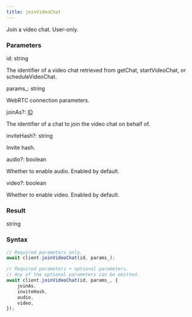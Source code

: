 ```yaml
---
title: joinVideoChat
---
```


Join a video chat. User-only.


### Parameters 

<div class="flex flex-col gap-3"><div><div class="font-mono"><span class="font-bold">id</span><span class="opacity-50">:</span> <span>string</span></div><div class="pl-3"><div class="no-margin">

The identifier of a video chat retrieved from getChat, startVideoChat, or scheduleVideoChat.

</div></div></div><div><div class="font-mono"><span class="font-bold">params_</span><span class="opacity-50">:</span> <span>string</span></div><div class="pl-3"><div class="no-margin">

WebRTC connection parameters.

</div></div></div><div class="flex flex-col gap-3"><div><div class="flex gap-2"><div class="font-mono"><span class="font-bold">joinAs</span><span class="opacity-50"><span title="Optional" class="cursor-help">?</span>:</span> <a href="/gh/types/id"  >ID</a></div></div><div class="pl-3"><div class="no-margin">

The identifier of a chat to join the video chat on behalf of.

</div></div></div><div><div class="flex gap-2"><div class="font-mono"><span class="font-bold">inviteHash</span><span class="opacity-50"><span title="Optional" class="cursor-help">?</span>:</span> <span>string</span></div></div><div class="pl-3"><div class="no-margin">

Invite hash.

</div></div></div><div><div class="flex gap-2"><div class="font-mono"><span class="font-bold">audio</span><span class="opacity-50"><span title="Optional" class="cursor-help">?</span>:</span> <span>boolean</span></div></div><div class="pl-3"><div class="no-margin">

Whether to enable audio. Enabled by default.

</div></div></div><div><div class="flex gap-2"><div class="font-mono"><span class="font-bold">video</span><span class="opacity-50"><span title="Optional" class="cursor-help">?</span>:</span> <span>boolean</span></div></div><div class="pl-3"><div class="no-margin">

Whether to enable video. Enabled by default.

</div></div></div></div></div>

### Result 

<div class="font-mono"><span>string</span></div>

### Syntax

```ts
// Required parameters only.
await client.joinVideoChat(id, params_);

// Required parameters + optional parameters.
// Any of the optional parameters can be omitted.
await client.joinVideoChat(id, params_, {
    joinAs,
    inviteHash,
    audio,
    video,
});
```



